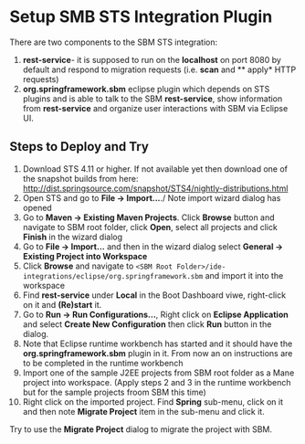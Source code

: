 # Setup SMB STS Integration Plugin
There are two components to the SBM STS integration:
1. **rest-service**- it is supposed to run on the **localhost** on port 8080 by default and respond to migration requests (i.e. **scan** and ** apply* HTTP requests)
2. **org.springframework.sbm** eclipse plugin which depends on STS plugins and is able to talk to the SBM **rest-service**, show information from **rest-service** and organize user interactions with SBM via Eclipse UI.

## Steps to Deploy and Try
1. Download STS 4.11 or higher. If not available yet then download one of the snapshot builds from here: http://dist.springsource.com/snapshot/STS4/nightly-distributions.html
2. Open STS and go to **File -> Import...**./ Note import wizard dialog has opened
3. Go to **Maven -> Existing Maven Projects**. Click **Browse** button and navigate to SBM root folder, click **Open**, select all projects and click **Finish** in the wizard dialog
4. Go to **File -> Import...** and then in the wizard dialog select **General -> Existing Project into Workspace**
5. Click **Browse** and navigate to `<SBM Root Folder>/ide-integrations/eclipse/org.springframework.sbm` and import it into the workspace
6. Find **rest-service** under **Local** in the Boot Dashboard viwe, right-click on it and **(Re)start** it.
7. Go to **Run -> Run Configurations...**, Right click on **Eclipse Application** and select **Create New Configuration** then click **Run** button in the dialog.
8. Note that Eclipse runtime workbench has started and it should have the **org.springframework.sbm** plugin in it. From now an on instructions are to be completed in the runtime workbench
9. Import one of the sample J2EE projects from SBM root folder as a Mane project into workspace. (Apply steps 2 and 3 in the runtime workbench but for the sample projects froom SBM this time)
10. Right click on the imported project. Find **Spring** sub-menu, click on it and then note **Migrate Project** item in the sub-menu and click it.

Try to use the **Migrate Project** dialog to migrate the project with SBM.
